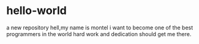 # hello-world
a new repository
hell,my name is montel i want to become one of the best programmers in the world
hard work and dedication should get me there.
